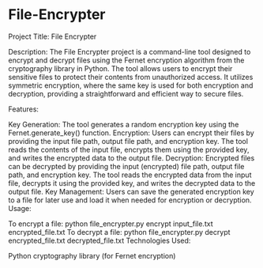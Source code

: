 # File-Encrypter

Project Title: File Encrypter

Description:
The File Encrypter project is a command-line tool designed to encrypt and decrypt files using the Fernet encryption algorithm from the cryptography library in Python. The tool allows users to encrypt their sensitive files to protect their contents from unauthorized access. It utilizes symmetric encryption, where the same key is used for both encryption and decryption, providing a straightforward and efficient way to secure files.

Features:

Key Generation: The tool generates a random encryption key using the Fernet.generate_key() function.
Encryption: Users can encrypt their files by providing the input file path, output file path, and encryption key. The tool reads the contents of the input file, encrypts them using the provided key, and writes the encrypted data to the output file.
Decryption: Encrypted files can be decrypted by providing the input (encrypted) file path, output file path, and encryption key. The tool reads the encrypted data from the input file, decrypts it using the provided key, and writes the decrypted data to the output file.
Key Management: Users can save the generated encryption key to a file for later use and load it when needed for encryption or decryption.
Usage:

To encrypt a file: python file_encrypter.py encrypt input_file.txt encrypted_file.txt
To decrypt a file: python file_encrypter.py decrypt encrypted_file.txt decrypted_file.txt
Technologies Used:

Python
cryptography library (for Fernet encryption)
